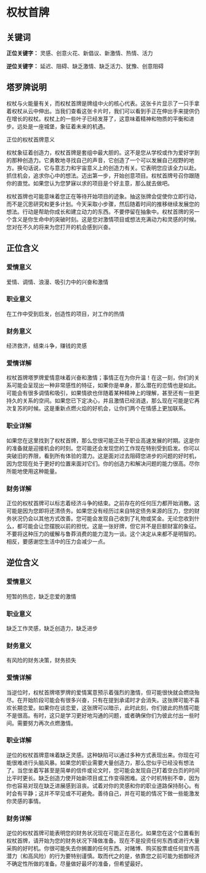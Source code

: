 # 权杖首牌

## 关键词

**正位关键字：** 灵感、创意火花、新倡议、新激情、热情、活力

**逆位关键字：** 延迟、阻碍、缺乏激情、缺乏活力、犹豫、创意阻碍

## 塔罗牌说明

权杖与火能量有关，而权杖首牌是牌组中火的核心代表。这张卡片显示了一只手拿着权杖从云中伸出。当我们查看这张卡片时，我们可以看到手正在伸出手来提供仍在增长的权杖。权杖上的一些叶子已经发芽了，这意味着精神和物质的平衡和进步。远处是一座城堡，象征着未来的机遇。

正位的权杖首牌意义

权杖象征着创造力，权杖首牌是套组中最大胆的。这不是您从学校或作为爱好学到的那种创造力。它勇敢地寻找自己的声音，它创造了一个可以发展自己视野的地方。换句话说，它与意志力和宇宙意义上的创造力有关。它表明您应该全力以赴。抓住机会，追求你心中的想法。迈出第一步，开始创意项目。权杖首牌号召你跟随你的直觉。如果您认为您梦寐以求的项目是个好主意，那么就去做吧。

权杖首牌也可能意味着您正在等待开始项目的迹象。抽这张牌会促使你立即行动，而不是沉思研究和更多计划。今天采取小步骤，然后随着时间的推移继续发展您的想法。行动是帮助你成长和建立动力的东西。不要停留在抽象中。权杖首牌的另一个含义是你生命中的突破时刻。这是您对激情项目或想法充满动力和灵感的时候。您对在不久的将来为您打开的机会感到兴奋。

## 正位含义

### 爱情意义
爱情、调情、浪漫、吸引力中的兴奋和激情

### 职业意义
在工作中受到启发，创造性的项目，对工作的热情

### 财务意义
经济救济，结束斗争，赚钱的灵感

### 爱情详解

权杖首牌塔罗牌爱情意味着兴奋和激情；事情正在为你升温！在这一刻，你们的关系可能会呈现出一种非常感性的特征，如果你是单身，那么潜在的恋情也是如此。可能会有很多调情和吸引，如果情欲也伴随着某种精神上的理解，甚至还有一些更持久的关系的空间。如果您已下定决心，并且激情已经消退，那么现在可能是它再次复苏的时候。这是重新点燃火焰的好机会，让你们两个在情感上更加联系。

### 职业详解

如果您在这里找到了权杖首牌，那么您很可能正处于职业高速发展的时期。这是你的准备就是迎接机会的时刻。您可能还会发现您的工作现在特别受到启发。你可以突破旧的界限，看到所有体验的潜力。这是面对过去阻碍您进步的问题的好时机，因为您现在处于更好的位置来面对它们。你的创造力和解决问题的能力很高。尽你所能地使用这种能量。

### 财务详解

正位的权杖首牌可以标志着经济斗争的结束。之前存在的任何压力都开始消散。这可能是因为您即将还清债务。如果您没有经历过来自特定债务来源的压力，您的财务状况仍会以其他方式改善。您可能会发现自己收到了礼物或奖金。无论您收到什么，都可能会让您摆脱以前的担忧。这是一张好牌，但它并不是巨额财富的象征。不要将这种压力的缓解与鲁莽消费的能力混为一谈。这个决定从来都不是明智的。相反，要感谢您生活中的压力会减少一点。

## 逆位含义

### 爱情意义
短暂的热恋，缺乏恋爱的激情

### 职业意义
缺乏工作灵感，缺乏创造力，缺乏进步

### 财务意义
有风险的财务决策，财务损失

### 爱情详解

当逆位时，权杖首牌塔罗牌的爱情寓意预示着强烈的激情，但可能很快就会燃烧殆尽。在开始阶段可能会有很多兴奋，只有在提到承诺时才会消失。这张牌可能不喜欢长期恋爱。如果你在谈恋爱，这张牌可以暗示，此时此刻，你们彼此的热情可能不是很高。有时，这只是学习更好地沟通的问题，或者确保你们为彼此付出一些时间。需要努力再次点燃激情。

### 职业详解

逆位的权杖首牌意味着缺乏灵感。这种缺陷可以通过多种方式表现出来。你现在可能很难进行头脑风暴。如果您的职业需要大量创造力，那么您似乎已经没有想法了。当您坐着写甚至是简单的信件或论文时，您可能会发现自己盯着空白页的时间比平时更长。缺乏创造力使开始新项目或工作变得困难。这个时机特别不幸，因为你也容易对现在缺乏进展感到沮丧。试着对你的灵感和你的职业道路保持耐心。有时会有平静；这并不罕见或不可避免。善待自己，并在可能的情况下做一些能激发你灵感的事情。

### 财务详解

逆位的权杖首牌可能表明您的财务状况现在可能正在恶化。如果您在这个位置看到权杖首牌，请开始为您的财务状况下降做准备。现在不是投资任何东西或进行大量采购的好时机。你很可能失去你搁置的任何东西。对赌博、购买股票或任何宣传高潜力（和高风险）的行为要特别谨慎。取而代之的是，依靠您之前可能为抵御经济不确定性所做的准备。尽量做好最坏的准备，但希望最好。